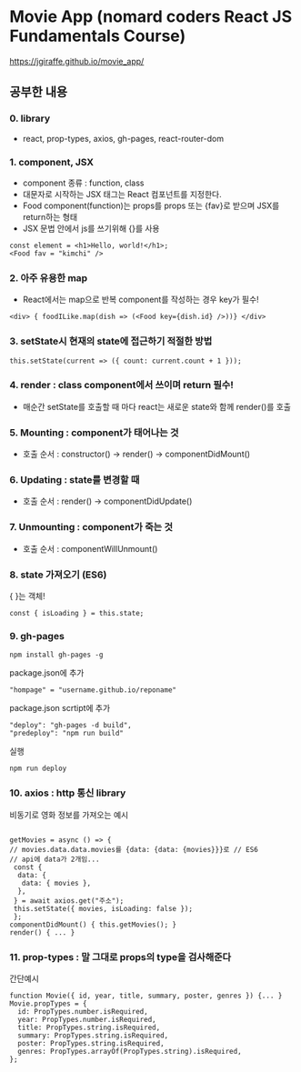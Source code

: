 # Movie App (nomard coders React JS Fundamentals Course)

<https://jgiraffe.github.io/movie_app/>

## 공부한 내용

### 0. library
- react, prop-types, axios, gh-pages, react-router-dom

### 1. component, JSX
- component 종류 : function, class 
- 대문자로 시작하는 JSX 태그는 React 컴포넌트를 지정한다.
- Food component(function)는 props를 props 또는 {fav}로 받으며 JSX를 return하는 형태 
- JSX 문법 안에서 js를 쓰기위해 {}를 사용
```
const element = <h1>Hello, world!</h1>;
<Food fav = "kimchi" />
```
### 2. 아주 유용한 map
- React에서는 map으로 반복 component를 작성하는 경우 key가 필수!

```
<div> { foodILike.map(dish => (<Food key={dish.id} />))} </div>
```

### 3. setState시 현재의 state에 접근하기 적절한 방법

```
this.setState(current => ({ count: current.count + 1 }));
```

### 4. render : class component에서 쓰이며 return 필수!
- 매순간 setState를 호출할 때 마다 react는 새로운 state와 함께 render()를 호출

### 5. Mounting : component가 태어나는 것

- 호출 순서 : constructor() -> render() -> componentDidMount()

### 6. Updating : state를 변경할 때

- 호출 순서 : render() -> componentDidUpdate()

### 7. Unmounting : component가 죽는 것

- 호출 순서 : componentWillUnmount()

### 8. state 가져오기 (ES6)
{ }는 객체!
```
const { isLoading } = this.state;
```
### 9. gh-pages

```
npm install gh-pages -g
```
package.json에 추가
```
"hompage" = "username.github.io/reponame"
```
package.json scrtipt에 추가
```
"deploy": "gh-pages -d build",
"predeploy": "npm run build"
```
실행
```
npm run deploy
```
### 10. axios : http 통신 library
비동기로 영화 정보를 가져오는 예시 
```

getMovies = async () => {
// movies.data.data.movies를 {data: {data: {movies}}}로 // ES6
// api에 data가 2개임...
 const {
  data: {
   data: { movies },
  },
 } = await axios.get("주소");
 this.setState({ movies, isLoading: false });
 };
componentDidMount() { this.getMovies(); }
render() { ... }
```
### 11. prop-types : 말 그대로 props의 type을 검사해준다
간단예시
```
function Movie({ id, year, title, summary, poster, genres }) {... }
Movie.propTypes = {
  id: PropTypes.number.isRequired,
  year: PropTypes.number.isRequired,
  title: PropTypes.string.isRequired,
  summary: PropTypes.string.isRequired,
  poster: PropTypes.string.isRequired,
  genres: PropTypes.arrayOf(PropTypes.string).isRequired,
};
```

